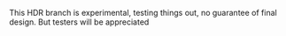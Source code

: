This HDR branch is experimental, testing things out, no guarantee of final design. But testers will be appreciated
